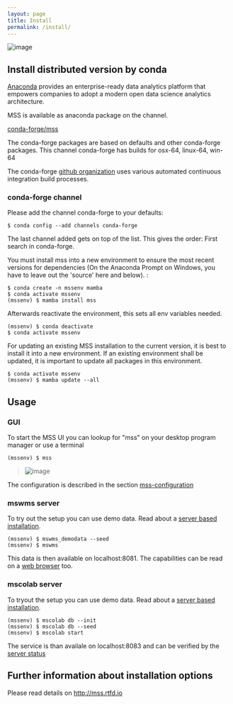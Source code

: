 ```yaml
---
layout: page
title: Install
permalink: /install/
---
```



![image](https://anaconda.org/conda-forge/mss/badges/installer/conda.svg)


## Install distributed version by conda


[Anaconda](https://www.continuum.io/why-anaconda) provides an
enterprise-ready data analytics platform that empowers companies to
adopt a modern open data science analytics architecture.

MSS is available as anaconda package on the channel.

[conda-forge/mss](https://anaconda.org/conda-forge/mss)

The conda-forge packages are based on defaults and other conda-forge
packages. This channel conda-forge has builds for osx-64, linux-64,
win-64

The conda-forge [github organization](https://conda-forge.github.io/)
uses various automated continuous integration build processes.

### conda-forge channel

Please add the channel conda-forge to your defaults:

    $ conda config --add channels conda-forge


The last channel added gets on top of the list. This gives the order:
First search in conda-forge.

You must install mss into a new environment to ensure the most recent
versions for dependencies (On the Anaconda Prompt on Windows, you have
to leave out the 'source' here and below). :

    $ conda create -n mssenv mamba
    $ conda activate mssenv
    (mssenv) $ mamba install mss

Afterwards reactivate the environment, this sets all env variables needed.

    (mssenv) $ conda deactivate
    $ conda activate mssenv

For updating an existing MSS installation to the current version, it is
best to install it into a new environment. If an existing environment
shall be updated, it is important to update all packages in this
environment. 

    $ conda activate mssenv
    (mssenv) $ mamba update --all

## Usage
### GUI
To start the MSS UI you can lookup for "mss" on your desktop program manager or use a terminal  

    (mssenv) $ mss

> ![image](/assets/msui.png)

The configuration is described in the section 
[mss-configuration](https://mss.readthedocs.io/en/stable/usage.html#mss-configuration) 

### mswms server
To try out the setup you can use demo data. Read about a [server based installation](https://mss.readthedocs.io/en/stable/deployment.html). 
   
    (mssenv) $ mswms_demodata --seed
    (mssenv) $ mswms

This data is then available on localhost:8081.
The capabilities can be read on a [web browser](http://localhost:8081/?service=WMS&request=GetCapabilities&version=1.1.1) too. 



### mscolab server
To tryout the setup you can use demo data. Read about a [server based installation](https://mss.readthedocs.io/en/stable/mscolab.html).
   
    (mssenv) $ mscolab db --init
    (mssenv) $ mscolab db --seed
    (mssenv) $ mscolab start

The service is than availale on localhost:8083 and can be verified by the [server status](http://127.0.0.1:8083/status) 

## Further information about installation options
Please read details on <http://mss.rtfd.io>
